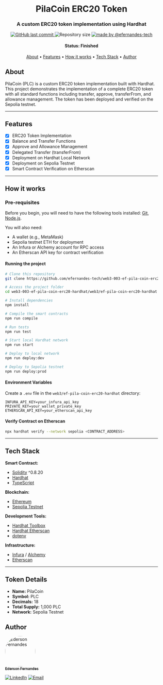 <h1 align="center">
    PilaCoin ERC20 Token
</h1>

<h3 align="center">
    A custom ERC20 token implementation using Hardhat
</h3>

<p align="center">
    <a href="https://github.com/efernandes-tech/web3-003-ef-pila-coin-erc20-hardhat/commits/main">
        <img alt="GitHub last commit" src="https://img.shields.io/github/last-commit/efernandes-tech/web3-003-ef-pila-coin-erc20-hardhat">
    </a>
    <img alt="Repository size" src="https://img.shields.io/github/repo-size/efernandes-tech/web3-003-ef-pila-coin-erc20-hardhat">
    <a href="https://edersonfernandes.com.br">
        <img alt="made by @efernandes-tech" src="https://img.shields.io/badge/Made%20by-@efernandes-tech-%2360F6AD">
    </a>
</p>

<h4 align="center">
    Status: Finished
</h4>

<p align="center">
    <a href="#about">About</a> •
    <a href="#features">Features</a> •
    <a href="#how-it-works">How it works</a> •
    <a href="#tech-stack">Tech Stack</a> •
    <a href="#author">Author</a>
</p>

## About

PilaCoin (PLC) is a custom ERC20 token implementation built with Hardhat. This project demonstrates the implementation of a complete ERC20 token with all standard functions including transfer, approve, transferFrom, and allowance management. The token has been deployed and verified on the Sepolia testnet.

---

## Features

-   [x] ERC20 Token Implementation
-   [x] Balance and Transfer Functions
-   [x] Approve and Allowance Management
-   [x] Delegated Transfer (transferFrom)
-   [x] Deployment on Hardhat Local Network
-   [x] Deployment on Sepolia Testnet
-   [x] Smart Contract Verification on Etherscan

---

## How it works

### Pre-requisites

Before you begin, you will need to have the following tools installed:
[Git](https://git-scm.com), [Node.js](https://nodejs.org/en/).

You will also need:
- A wallet (e.g., MetaMask)
- Sepolia testnet ETH for deployment
- An Infura or Alchemy account for RPC access
- An Etherscan API key for contract verification

#### Running the project

```bash
# Clone this repository
git clone https://github.com/efernandes-tech/web3-003-ef-pila-coin-erc20-hardhat.git

# Access the project folder
cd web3-003-ef-pila-coin-erc20-hardhat/web3/ef-pila-coin-erc20-hardhat

# Install dependencies
npm install

# Compile the smart contracts
npm run compile

# Run tests
npm run test

# Start local Hardhat network
npm run start

# Deploy to local network
npm run deploy:dev

# Deploy to Sepolia testnet
npm run deploy:prod
```

#### Environment Variables

Create a `.env` file in the `web3/ef-pila-coin-erc20-hardhat` directory:

```
INFURA_API_KEY=your_infura_api_key
PRIVATE_KEY=your_wallet_private_key
ETHERSCAN_API_KEY=your_etherscan_api_key
```

#### Verify Contract on Etherscan

```bash
npx hardhat verify --network sepolia <CONTRACT_ADDRESS>
```

---

## Tech Stack

**Smart Contract:**

-   [Solidity](https://soliditylang.org/) ^0.8.20
-   [Hardhat](https://hardhat.org/)
-   [TypeScript](https://www.typescriptlang.org/)

**Blockchain:**

-   [Ethereum](https://ethereum.org/)
-   [Sepolia Testnet](https://sepolia.etherscan.io/)

**Development Tools:**

-   [Hardhat Toolbox](https://hardhat.org/hardhat-runner/plugins/nomicfoundation-hardhat-toolbox)
-   [Hardhat Etherscan](https://hardhat.org/hardhat-runner/plugins/nomiclabs-hardhat-etherscan)
-   [dotenv](https://www.npmjs.com/package/dotenv)

**Infrastructure:**

-   [Infura](https://infura.io/) / [Alchemy](https://www.alchemy.com/)
-   [Etherscan](https://etherscan.io/)

---

## Token Details

- **Name:** PilaCoin
- **Symbol:** PLC
- **Decimals:** 18
- **Total Supply:** 1,000 PLC
- **Network:** Sepolia Testnet

## Author

<a href="https://github.com/efernandes-tech">
    <img style="border-radius: 50%;" src="https://github.com/efernandes-tech.png" width="100px;" alt="Ederson Fernandes" />
    <br />
    <sub><b>Ederson Fernandes</b></sub>
</a>

[![LinkedIn](https://img.shields.io/badge/LinkedIn-Connect-blue?logo=linkedin)](https://www.linkedin.com/in/efernandes-tech)
[![Email](https://img.shields.io/badge/Email-Contact-red?logo=gmail)](mailto:efernandes.tech@gmail.com)
